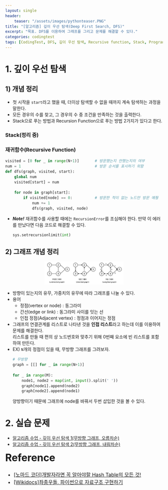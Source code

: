 ```yaml
---
layout: single
header:
    teaser: "/assets/images/pythonteaser.PNG"
title: "[알고리즘] 깊이 우선 탐색(Deep First Search, DFS)"
excerpt: "목표. DFS를 이용하여 그래프를 그리고 문제를 해결할 수 있다."
categories: codingtest
tags: [CodingTest, DFS, 깊이 우선 탐색, Recursive function, Stack, Programmers, Baekjoon]
---
```


# 1. 깊이 우선 탐색

## 1) 개념 정리
* 첫 시작을 `start`라고 했을 때, 더이상 탐색할 수 없을 때까지 계속 탐색하는 과정을 말한다. 
* 모든 경우의 수를 찾고, 그 경우의 수 중 조건을 만족하는 것을 출력한다. 
* Stack으로 푸는 방법과 Recursion Function으로 푸는 방법 2가지가 있다고 한다. 

### Stack(정리 중)

### 재귀함수(Recursive Function)
    
```python
visited = [0 for _ in range(N+1)]       # 방문했는지 안했는지의 여부
num = 1                                 # 방문 순서를 표시하기 위함
def dfs(graph, visited, start):
    global num
    visited[start] = num

    for node in graph[start]:
        if visited[node] == 0:          # 방문한 적이 없는 노드만 방문 예줭
            num += 1
            dfs(graph, visited, node)
```

* ***Note!*** 재귀함수를 사용할 때에는 `RecursionError`를 조심해야 한다. 만약 이 에러를 만났다면 다음 코드로 해결할 수 있다. 
    ```python
    sys.setrecursionlimit(int)
    ```


## 2) 그래프 개념 정리

<p style="text-align:center;">
    <img src="/assets/images/codingtest/dfs1.png" width="50%">
</p>

* 방향이 있는지의 유무, 가중치의 유무에 따라 그래프를 나눌 수 있다.
* 용어
    * 정점(vertex or node) : 동그라미
    * 간선(edge or link) : 동그라미 사이를 잇는 선
    * 인접 정점(Adjacent vertex) : 정점과 이어지는 정점
* 그래프의 연결관계를 리스트로 나타낸 것을 **인접 리스트**라고 하는데 이를 이용하여 문제를 해결한다. <br>
리스트를 만들 때 편의 상 노드번호와 맞추기 위해 0번째 요소에 빈 리스트를 포함하여 만든다. 
* EX) `N`개의 정점이 있을 때, 무방향 그래프를 그려보자.
    ```python
    # 무방향
    graph = [[] for _ in range(N+1)]

    for _ in range(M):
        node1, node2 = map(int, input().split(' '))
        graph[node1].append(node2)
        graph[node2].append(node1)
    ```
    양방향이기 때문에 그래프에 node를 바꿔서 두번 삽입한 것을 볼 수 있다. 


# 2. 실습 문제

* [알고리즘 수업 - 깊이 우선 탐색 1(무방향 그래프, 오름차순)](https://www.acmicpc.net/problem/24479)
* [알고리즘 수업 - 깊이 우선 탐색 2(무방향 그래프, 내림차순)](https://www.acmicpc.net/problem/24480)

<div class="notice" markdown="1" style="font-size:12pt;">
<h1 style='margin-top:0em'>Reference</h1>

* [[노마드 코더]개발자라면 꼭 알아야할 Hash Table의 모든 것!](https://youtu.be/HraOg7W3VAM)
* [[Wikidocs]좌충우돌, 파이썬으로 자료구조 구현하기](https://wikidocs.net/193049)

</div>